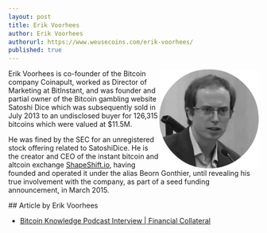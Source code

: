 ```yaml
---
layout: post
title: Erik Voorhees
author: Erik Voorhees
authorurl: https://www.weusecoins.com/erik-voorhees/
published: true
---
```


<img src="/images/erik-voorhees.png" alt="Erik Voorhees" align="right">Erik Voorhees is co-founder of the Bitcoin company Coinapult, worked as Director of Marketing at BitInstant, and was founder and partial owner of the Bitcoin gambling website Satoshi Dice which was subsequently sold in July 2013 to an undisclosed buyer for 126,315 bitcoins which were valued at $11.5M.
<p>
He was fined by the SEC for an unregistered stock offering related to SatoshiDice. He is  the creator and CEO of the instant bitcoin and altcoin exchange <a href="/shapeshift/">ShapeShift.io</a>, having founded and operated it under the alias Beorn Gonthier, until revealing his true involvement with the company, as part of a seed funding announcement, in March 2015.
<p>
<p>
## Article by Erik Voorhees
<ul>
<li><a href="/financial-collateral/">Bitcoin Knowledge Podcast Interview | Financial Collateral</a></li>
</ul>